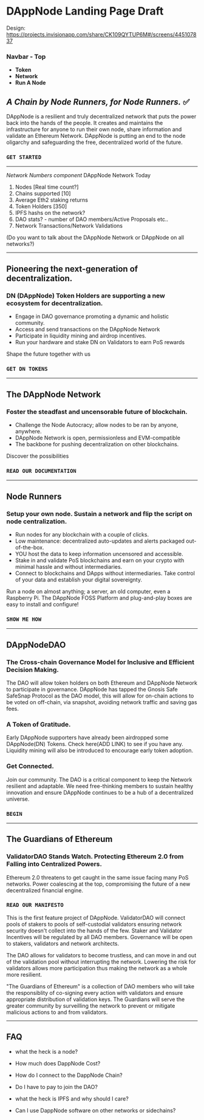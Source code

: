 # DAppNode Landing Page Draft

Design:
https://projects.invisionapp.com/share/CK109QYTUP6M#/screens/445107837

### Navbar - Top
* **Token**
* **Network**
* **Run A Node**


## *A Chain by Node Runners, for Node Runners.* ✅


DAppNode is a resilient and truly decentralized network that puts the power back into the hands of the people. It creates and maintains the infrastructure for anyone to run their own node, share information and validate an Ethereum Network. DAppNode is putting an end to the node oligarchy and safeguarding the free, decentralized world of the future.
### **`GET STARTED`**

---

*Network Numbers component*
DAppNode Network Today

1. Nodes [Real time count?]
2. Chains supported [10]
3. Average Eth2 staking returns
4. Token Holders [350]
5. IPFS hashs on the network?
6. DAO stats? - number of DAO members/Active Proposals etc..
7. Network Transactions/Network Validations

(Do you want to talk about the DAppNode Network or DAppNode on all networks?)

---

## Pioneering the next-generation of decentralization.
### DN (DAppNode) Token Holders are supporting a new ecosystem for decentralization.
 - Engage in DAO governance promoting a dynamic and holistic community.
 - Access and send transactions on the DAppNode Network
 - Participate in liquidity mining and airdrop incentives.
 - Run your hardware and stake DN on Validators to earn PoS rewards


Shape the future together with us
### **`GET DN TOKENS`**

---
## The DAppNode Network 
### Foster the steadfast and uncensorable future of blockchain. 
 - Challenge the Node Autocracy; allow nodes to be ran by anyone, anywhere.
 - DAppNode Network is open, permissionless and EVM-compatible
 - The backbone for pushing decentralization on other blockchains.


Discover the possibilities
### **`READ OUR DOCUMENTATION`**

---
## Node Runners
### Setup your own node. Sustain a network and flip the script on node centralization.
 - Run nodes for any blockchain with a couple of clicks.
 - Low maintenance: decentralized auto-updates and alerts packaged out-of-the-box.
 - YOU host the data to keep information uncensored and accessible.
 - Stake in and validate PoS blockchains and earn on your crypto with minimal hassle and without intermediaries.
 - Connect to blockchains and DApps without intermediaries. Take control of your data and establish your digital sovereignty.


Run a node on almost anything; a server, an old computer, even a Raspberry Pi. The DAppNode FOSS Platform and plug-and-play boxes are easy to install and configure!
 ### **`SHOW ME HOW`**

---
## DAppNodeDAO
### The Cross-chain Governance Model for Inclusive and Efficient Decision Making.
The DAO will allow token holders on both Ethereum and DAppNode Network to participate in governance. DAppNode has tapped the Gnosis Safe SafeSnap Protocol as the DAO model, this will allow for on-chain actions to be voted on off-chain, via snapshot, avoiding network traffic and saving gas fees.

### A Token of Gratitude. 
Early DAppNode supporters have already been airdropped some DAppNode(DN) Tokens. Check here(ADD LINK) to see if you have any. Liquidity mining will also be introduced to encourage early token adoption.

### Get Connected. 
Join our community. The DAO is a critical component to keep the Network resilient and adaptable. We need free-thinking members to sustain healthy innovation and ensure DAppNode continues to be a hub of a decentralized universe. 

### `BEGIN`
---
## The Guardians of Ethereum
### ValidatorDAO Stands Watch. Protecting Ethereum 2.0 from Falling into Centralized Powers.
Ethereum 2.0 threatens to get caught in the same issue facing many PoS networks. Power coalescing at the top, compromising the future of a new decentralized financial engine.
### **`READ OUR MANIFESTO`**


This is the first feature project of DAppNode. ValidatorDAO will connect pools of stakers to pools of self-custodial validators ensuring network security doesn't collect into the hands of the few. Staker and Validator Incentives will be regulated by all DAO members. Governance will be open to stakers, validators and network architects. 

 
The DAO allows for validators to become trustless, and can move in and out of the validation pool without interrupting the network. Lowering the risk for validators allows more participation thus making the network as a whole more resilient. 

"The Guardians of Ethereum" is a collection of DAO members who will take the responsiblity of co-signing every action with validators and ensure appropriate distribution of validation keys. The Guardians will serve the greater community by surveilling the network to prevent or mitigate malicious actions to and from validators.


---
## FAQ

- what the heck is a node?

- How much does DappNode Cost?

- How do I connect to the DappNode Chain?

- Do I have to pay to join the DAO?

- what the heck is IPFS and why should I care?

- Can I use DappNode software on other networks or sidechains?

